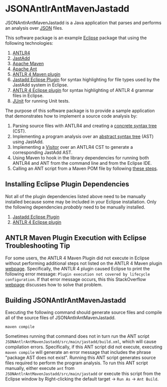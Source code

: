 JSONAntlrAntMavenJastadd
=========================
JSONAntlrAntMavenJastadd is a Java application that
parses and performs an analysis over [JSON][json] files.

This software package is an example [Eclipse][eclipse]
package that using the following technologies:

1. [ANTLR4][antlr4]
2. [JastAdd][jastadd]
3. [Apache Maven][maven]
4. [Apache Ant][ant]
5. [ANTLR 4 Maven plugin][antlr4_maven_plugin]
6. [Jastadd Eclipse Plugin][jastadd_eclipse_plugin]
for syntax highlighting for file types used by the JastAdd system
in Eclipse.
7. [ANTLR 4 Eclipse plugin][antlr4_eclipse_plugin]
for syntax highlighting of ANTLR 4 grammar files in Eclipse.
8. [JUnit][junit] for running Unit tests.

The purpose of this software package is to provide a
sample application that demonstrates how to implement
a source code analysis by:

1. Parsing source files with ANTLR4 and creating a
[concrete syntax tree][cst] (CST).
2. Implementing a program analysis over an
[abstract syntax tree][ast] (AST) using JastAdd.
3. Implementing a [Visitor][visitor_pattern] over an
ANTLR4 CST to generate a corresponding JastAdd AST.
4. Using Maven to hook in the library dependencies for
   running both ANTLR4 and ANT from the command line
   and from the Eclipse IDE.
5. Calling an ANT script from a Maven POM file
   by following [these steps][call_ant_from_maven]. 


Installing Eclipse Plugin Dependencies
----------------------------------------
Not all of the plugin dependencies listed above
need to be manually installed because some may
be included in your Eclipse installation.
Only the following dependencies *probably* need to be
manually installed.

1. [Jastadd Eclipse Plugin][jastadd_eclipse_plugin]
2. [ANTLR 4 Eclipse plugin][antlr4_eclipse_plugin]


ANTLR Maven Plugin Execution with Eclipse Troubleshooting Tip
--------------------------------------------------------------
For some users, the ANTLR 4 Maven Plugin did not execute in
Eclipse without performing additional steps not listed on the
ANTLR 4 Maven plugin [webpage][antlr4_maven_plugin].
Specifically, the ANTLR 4 plugin caused Eclipse to print
the following error message:
`Plugin execution not covered by lifecycle configuration`.
If that error message occurs, this
this StackOverflow
[webpage][plugin_execution_not_covered]
discusses how to solve that problem.


Building JSONAntlrAntMavenJastadd
------------------------------------
Executing the following command should generate source
files and compile all of the source files of
JSONAntlrAntMavenJastadd.

    maven compile

Sometimes running that command does not in turn run the
ANT script
`JSONAntlrAntMavenJastadd/src/main/jastadd/build.xml`,
which will cause compilation errors.
Specifically, if this ANT script did not execute,
executing `maven compile` will generate an error message
that includes the phrase "package AST does not exist".
Running this ANT script generates source files required
to perform the program analysis.
To run this ANT script manually, either execute
`ant` from `JSONAntlrAntMavenJastadd/src/main/jastadd`
or execute this script from the Eclipse window by
Right-clicking the default target -> `Run As` -> `Ant Build`.


[json]: http://www.json.org/
[eclipse]: http://www.eclipse.org/
[antlr4]: https://github.com/antlr/antlr4/blob/master/doc/index.md
[jastadd]: http://jastadd.org/web/
[maven]: https://maven.apache.org/
[ant]: http://ant.apache.org/
[cst]: https://en.wikipedia.org/wiki/Parse_tree
[ast]: https://en.wikipedia.org/wiki/Abstract_syntax_tree
[visitor_pattern]: https://en.wikipedia.org/wiki/Visitor_pattern
[antlr4_maven_plugin]: http://www.antlr.org/api/maven-plugin/latest/
[call_ant_from_maven]: https://books.sonatype.com/mcookbook/reference/ch04s03.html
[jastadd_eclipse_plugin]: http://jastadd.org/update-site/eclipse-syntax
[antlr4_eclipse_plugin]: https://github.com/jknack/antlr4ide
[junit]: http://junit.org/
[plugin_execution_not_covered]: http://stackoverflow.com/questions/6352208/how-to-solve-plugin-execution-not-covered-by-lifecycle-configuration-for-sprin

